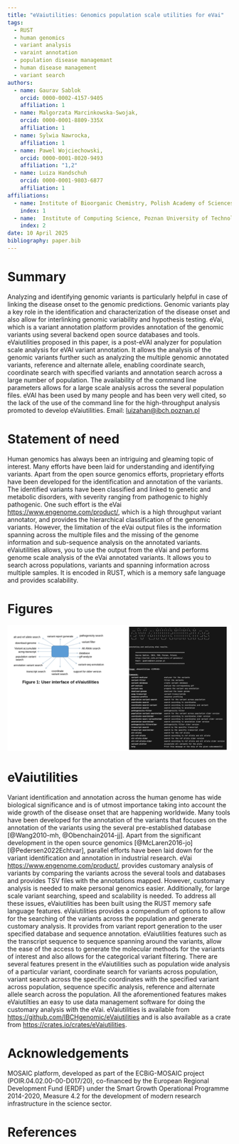 ```yaml
---
title: "eVaiutilities: Genomics population scale utilities for eVai"
tags:
  - RUST
  - human genomics
  - variant analysis
  - varaint annotation
  - population disease managemant
  - human disease management
  - variant search
authors:
  - name: Gaurav Sablok
    orcid: 0000-0002-4157-9405
    affiliation: 1
  - name: Malgorzata Marcinkowska-Swojak,
    orcid: 0000-0001-8809-335X
    affiliation: 1
  - name: Sylwia Nawrocka,
    affiliation: 1
  - name: Pawel Wojciechowski,
    orcid: 0000-0001-8020-9493
    affiliation: "1,2"
  - name: Luiza Handschuh
    orcid: 0000-0001-9803-6877
    affiliation: 1
affiliations:
  - name: Institute of Bioorganic Chemistry, Polish Academy of Sciences,Noskowskiego 12/14, 61-704, Poznan, Poland
    index: 1
  - name:  Institute of Computing Science, Poznan University of Technology,60-965 Poznan, Poland
    index: 2 
date: 10 April 2025
bibliography: paper.bib
---
```


# Summary
Analyzing and identifying genomic variants is particularly helpful in case of linking the disease onset to the genomic predictions. Genomic variants play a key role in the identification and characterization of the disease onset and also allow for interlinking genomic variability and hypothesis testing. eVai, which is a variant annotation platform provides annotation of the genomic variants using several backend open source databases and tools. eVaiutilities proposed in this paper, is a post-eVAI analyzer for population scale analysis for eVAI variant annotation. It allows the analysis of the genomic variants further such as analyzing the multiple genomic annotated variants, reference and alternate allele, enabling coordinate search, coordinate search with specified variants and annotation search across a large number of population. The availability of the command line parameters allows for a large scale analysis across the several population files. eVAI has been used by many people and has been very well cited, so the lack of the use of the command line for the high-throughput analysis promoted to develop eVaiutilities. Email: luizahan@ibch.poznan.pl

# Statement of need

Human genomics has always been an intriguing and gleaming topic of interest. Many efforts have been laid for understanding and identifying variants. Apart from the open source genomics efforts, proprietary efforts have been developed for the identification and annotation of the variants. The identified variants have been classified and linked to genetic and metabolic disorders, with severity ranging from pathogenic to highly pathogenic. One such effort is the eVai https://www.engenome.com/product/, which is a high throughput variant annotator, and provides the hierarchical classification of the genomic variants. However, the limitation of the eVai output files is the information spanning across the multiple files and the missing of the genome information and sub-sequence analysis on the annotated variants. eVaiutilities allows, you to use the output from the eVai and performs genome scale analysis of the eVai annotated variants. It allows you to search across populations, variants and spanning information across multiple samples. It is encoded in RUST, which is a memory safe language and provides scalability. 

# Figures
![Interface of eVaiutilities](eVaiutilities.png)

# eVaiutilities

Variant identification and annotation across the human genome has wide biological significance and is of utmost importance taking into account the wide growth of the disease onset that are happening worldwide.  Many tools have been developed for the annotation of the variants that focuses on the annotation of the variants using the several pre-established database [@Wang2010-mh, @Obenchain2014-jj]. Apart from the significant development in the open source genomics [@McLaren2016-jo] [@Pedersen2022Echtvar], parallel efforts have been laid down for the variant identification and annotation in industrial research. eVai https://www.engenome.com/product/, provides customary analysis of variants by comparing the variants across the several tools and databases and provides TSV files with the annotations mapped. However, customary analysis is needed to make personal genomics easier. Additionally, for large scale variant searching, speed and scalability is needed. To address all these issues, eVaiutilities has been built using the RUST memory safe language features. eVaiutilities provides a compendium of options to allow for the searching of the variants across the population and generate customary analysis. It provides from variant report generation to the user specified database and sequence annotation. eVaiutilities features such as the transcript sequence to sequence spanning around the variants, allow the ease of the access to generate the molecular methods for the variants of interest and also allows for the categorical variant filtering. There are several features present in the eVaiutilities such as population wide analysis of a particular variant, coordinate search for variants across population, variant search across the specific coordinates with the specified variant across population, sequence specific analysis, reference and alternate allele search across the population. All the aforementioned features makes eVaiutilties an easy to use data management software for doing the customary analysis with the eVai. eVaiutilities is available from https://github.com/IBCHgenomic/eVaiutilities and is also available as a crate from https://crates.io/crates/eVaiutilities. 
 
# Acknowledgements
MOSAIC platform, developed as part of the ECBiG-MOSAIC project (POIR.04.02.00-00-D017/20), co-financed by the European Regional Development Fund (ERDF) under the Smart Growth Operational Programme 2014-2020, Measure 4.2 for the development of modern research infrastructure in the science sector. 

# References
